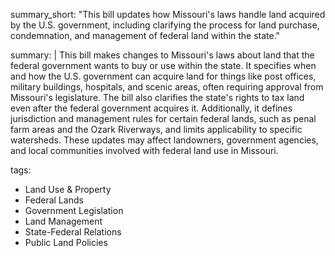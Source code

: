 summary_short: "This bill updates how Missouri's laws handle land acquired by the U.S. government, including clarifying the process for land purchase, condemnation, and management of federal land within the state."

summary: |
  This bill makes changes to Missouri's laws about land that the federal government wants to buy or use within the state. It specifies when and how the U.S. government can acquire land for things like post offices, military buildings, hospitals, and scenic areas, often requiring approval from Missouri's legislature. The bill also clarifies the state's rights to tax land even after the federal government acquires it. Additionally, it defines jurisdiction and management rules for certain federal lands, such as penal farm areas and the Ozark Riverways, and limits applicability to specific watersheds. These updates may affect landowners, government agencies, and local communities involved with federal land use in Missouri.

tags:
  - Land Use & Property
  - Federal Lands
  - Government Legislation
  - Land Management
  - State-Federal Relations
  - Public Land Policies
